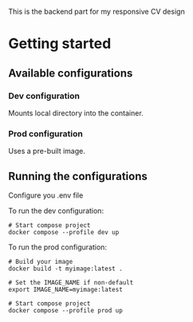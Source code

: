 This is the backend part for my responsive CV design

# Getting started

## Available configurations

### Dev configuration
Mounts local directory into the container.

### Prod configuration
Uses a pre-built image.

## Running the configurations

Configure you .env file

To run the dev configuration:
```shell
# Start compose project
docker compose --profile dev up
```

To run the prod configuration:
```shell
# Build your image
docker build -t myimage:latest .

# Set the IMAGE_NAME if non-default
export IMAGE_NAME=myimage:latest

# Start compose project 
docker compose --profile prod up
```
